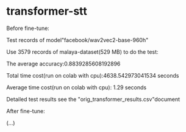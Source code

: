 # transformer-stt

Before fine-tune:

Test records of model"facebook/wav2vec2-base-960h"

Use 3579 records of malaya-dataset(529 MB)  to do the test:

The average accuracy:0.8839285608192896

Total time cost(run on colab with cpu):4638.542973041534 seconds

Average time cost(run on colab with cpu): 1.29 seconds

Detailed test results see the "orig_transformer_results.csv"document



After fine-tune:

(...)
